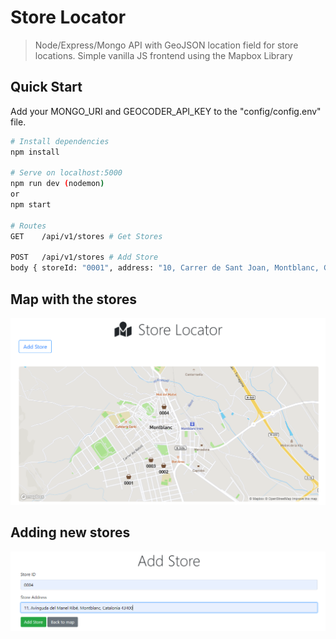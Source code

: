 # Store Locator

> Node/Express/Mongo API with GeoJSON location field for store locations. Simple vanilla JS frontend using the Mapbox Library

## Quick Start

Add your MONGO_URI and GEOCODER_API_KEY to the "config/config.env" file.

```bash
# Install dependencies
npm install

# Serve on localhost:5000
npm run dev (nodemon)
or
npm start

# Routes
GET    /api/v1/stores # Get Stores

POST   /api/v1/stores # Add Store
body { storeId: "0001", address: "10, Carrer de Sant Joan, Montblanc, Catalonia 43400, ES" }
```

## Map with the stores
![img](./img/store-locator.PNG)

## Adding new stores
![img](./img/addstore.PNG)
